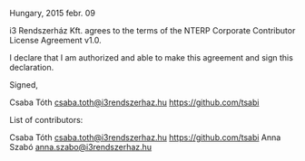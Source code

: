 Hungary, 2015 febr. 09

i3 Rendszerház Kft. agrees to the terms of the NTERP Corporate Contributor License
Agreement v1.0.

I declare that I am authorized and able to make this agreement and sign this
declaration.

Signed,

Csaba Tóth csaba.toth@i3rendszerhaz.hu https://github.com/tsabi

List of contributors:

Csaba Tóth csaba.toth@i3rendszerhaz.hu https://github.com/tsabi
Anna Szabó anna.szabo@i3rendszerhaz.hu
